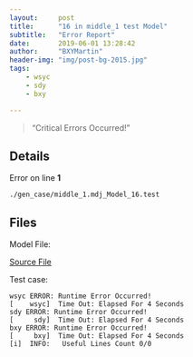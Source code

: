 ```yaml
---
layout:     post
title:      "16 in middle_1 test Model"
subtitle:   "Error Report"
date:       2019-06-01 13:28:42
author:     "BXYMartin"
header-img: "img/post-bg-2015.jpg"
tags:
    - wsyc
    - sdy
    - bxy

---
```


> “Critical Errors Occurred!”


## Details

Error on line **1**

```
./gen_case/middle_1.mdj_Model_16.test
```

## Files

Model File:

[Source File](https://github.com/BXYMartin/OO-Public/blob/master/test_mdj/middle_1.mdj)

Test case:

```
wsyc ERROR: Runtime Error Occurred!
[    wsyc]  Time Out: Elapsed For 4 Seconds
sdy ERROR: Runtime Error Occurred!
[     sdy]  Time Out: Elapsed For 4 Seconds
bxy ERROR: Runtime Error Occurred!
[     bxy]  Time Out: Elapsed For 4 Seconds
[i]  INFO:	 Useful Lines Count 0/0
```


